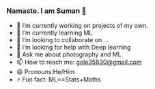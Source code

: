 ### Namaste. I am Suman 👋

- 🔭 I’m currently working on projects of my own.
- 🌱 I’m currently learning ML 
- 👯 I’m looking to collaborate on ...
- 🤔 I’m looking for help with Deep learning
- 💬 Ask me about photography and ML
- 📫 How to reach me: gole35830@gmail.com
- 😄 Pronouns:He/Him
- ⚡ Fun fact: ML==Stats+Maths

